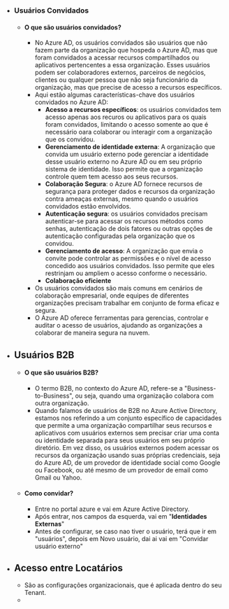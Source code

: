 - ### **Usuários Convidados**
	- #### O que são usuários convidados?
		- No Azure AD, os usuários convidados são usuários que não fazem parte da organização que hospeda o Azure AD, mas que foram convidados a acessar recursos compartilhados ou aplicativos pertencentes a essa organização. Esses usuários podem ser colaboradores externos, parceiros de negócios, clientes ou qualquer pessoa que não seja funcionário da organização, mas que precise de acesso a recursos específicos.
		- Aqui estão algumas características-chave dos usuários convidados no Azure AD:
			- **Acesso a recursos específicos**: os usuários convidados tem acesso apenas aos recuros ou aplicativos para os quais foram convidados, limitando o acesso somente ao que é necessário oara colaborar ou interagir com a organização que os convidou.
			- **Gerenciamento de identidade externa**: A organização que convida um usuário externo pode gerenciar a identidade desse usuário externo no Azure AD ou em seu próprio sistema de identidade. Isso permite que a organização controle quem tem acesso aos seus recursos.
			- **Colaboração Segura**: o Azure AD fornece recursos de segurança para proteger dados e recursos da organização contra ameaças externas, mesmo quando o usuários convidados estão envolvidos.
			- **Autenticação segura**: os usuários convidados precisam autenticar-se para acessar os recursos métodos como senhas, autenticação de dois fatores ou outras opções de autenticação configuradas pela organização que os convidou.
			- **Gerenciamento de acesso**: A organização que envia o convite pode controlar as permissões e o nível de acesso concedido aos usuários convidados. Isso permite que eles restrinjam ou ampliem o acesso conforme o necessário.
			- **Colaboração eficiente**
		- Os usuários convidados são mais comuns em cenários de colaboração empresarial, onde equipes de diferentes organizações precisam trabalhar em conjunto de forma eficaz e segura.
		- O Azure AD oferece ferramentas para gerencias, controlar e auditar o acesso de usuários, ajudando as organizações a colaborar de maneira segura na nuvem.
- ## **Usuários B2B**
	- #### O que são usuários B2B?
		- O termo B2B, no contexto do Azure AD, refere-se a "Business-to-Business", ou seja, quando uma organização colabora com outra organização.
		- Quando falamos de usuários de B2B no Azure Active Directory, estamos nos referindo a um conjunto específico de capacidades que permite a uma organização compartilhar seus recursos e aplicativos com usuários externos sem precisar criar uma conta ou identidade separada para seus usuários em seu próprio diretório. Em vez disso, os usuários externos podem acessar os recursos da organização usando suas próprias credenciais, seja do Azure AD, de um provedor de identidade social como Google ou Facebook, ou até mesmo de um provedor de email como Gmail ou Yahoo.
	- #### Como convidar?
		- Entre no portal azure e vai em Azure Active Directory.
		- Após entrar, nos campos da esquerda, vai em "**Identidades Externas**"
		- Antes de configurar, se caso nao tiver o usuário, terá que ir em "usuários", depois em Novo usuário, dai ai vai em "Convidar usuário externo"
- ## Acesso entre Locatários
	- São as configurações organizacionais, que é aplicada dentro do seu Tenant.
	- 